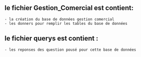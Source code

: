 ## le fichier Gestion_Comercial est contient:
    - la création du base de données gestion comercial
    - les donners pour remplir les tables du base de données
## le fichier querys est contient :
    - les reponses des question pousé pour cette base de données
